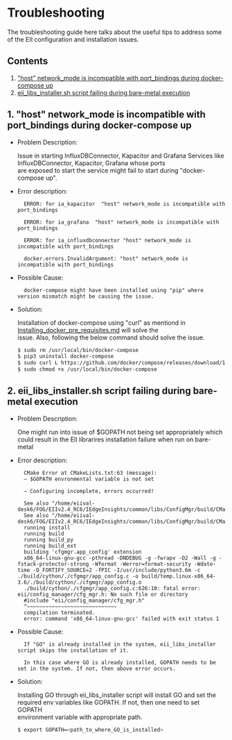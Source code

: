 # Troubleshooting

The troubleshooting guide here talks about the useful tips to address some of the EII configuration and installation issues.

## Contents

1. ["host" network_mode is incompatible with port_bindings during docker-compose up](#1-host-network_mode-is-incompatible-with-port_bindings-during-docker-compose-up)
2. [eii_libs_installer.sh script failing during bare-metal execution](#2-eii_libs_installersh-script-failing-during-bare-metal-execution)

## 1. "host" network_mode is incompatible with port_bindings during docker-compose up

- Problem Description:

  Issue in starting InfluxDBConnector, Kapacitor and Grafana Services like InfluxDBConnector, Kapacitor, Grafana whose ports   
  are exposed to start the service might fail to start during "docker-compose up".

- Error description:

        ERROR: for ia_kapacitor  "host" network_mode is incompatible with port_bindings 

        ERROR: for ia_grafana  "host" network_mode is incompatible with port_bindings  

        ERROR: for ia_influxdbconnector "host" network_mode is incompatible with port_bindings  

        docker.errors.InvalidArgument: "host" network_mode is incompatible with port_bindings

- Possible Cause:

        docker-compose might have been installed using "pip" where version mismatch might be causing the issue.


- Solution:

  Installation of docker-compose using "curl" as mentiond in [Installing_docker_pre_requisites.md](./Installing_docker_pre_requisites.md) will solve the    
  issue. Also, following the below command should solve the issue.

  ```sh
  $ sudo rm /usr/local/bin/docker-compose 
  $ pip3 uninstall docker-compose
  $ sudo curl L https://github.com/docker/compose/releases/download/1.27.4/docker-compose-`uname -s``uname -m` -o /usr/local/bin/docker-compose
  $ sudo chmod +x /usr/local/bin/docker-compose
  ```

## 2. eii_libs_installer.sh script failing during bare-metal execution

- Problem Description:

  One might run into issue of $GOPATH not being set appropriately which could result in the EII librarires installation failure when run on bare-metal

- Error description:

        CMake Error at CMakeLists.txt:63 (message):
        – $GOPATH envronmental variable is not set

        – Configuring incomplete, errors occurred!

        See also "/home/eiival-desk6/FOG/EIIv2.4_RC6/IEdgeInsights/common/libs/ConfigMgr/build/CMakeFiles/CMakeOutput.log".
        See also "/home/eiival-desk6/FOG/EIIv2.4_RC6/IEdgeInsights/common/libs/ConfigMgr/build/CMakeFiles/CMakeError.log".
        running install
        running build
        running build_py
        running build_ext
        building 'cfgmgr.app_config' extension
        x86_64-linux-gnu-gcc -pthread -DNDEBUG -g -fwrapv -O2 -Wall -g -fstack-protector-strong -Wformat -Werror=format-security -Wdate-time -D_FORTIFY_SOURCE=2 -fPIC -I/usr/include/python3.6m -c ./build/cython/./cfgmgr/app_config.c -o build/temp.linux-x86_64-3.6/./build/cython/./cfgmgr/app_config.o
        ./build/cython/./cfgmgr/app_config.c:626:10: fatal error: eii/config_manager/cfg_mgr.h: No such file or directory
        #include "eii/config_manager/cfg_mgr.h"
        ^~~~~~~~~~~~~~~~~~~~~~~~~~~~~~
        compilation terminated.
        error: command 'x86_64-linux-gnu-gcc' failed with exit status 1

- Possible Cause:

        If "GO" is already installed in the system, eii_libs_installer script skips the installation of it.

        In this case where GO is already installed, GOPATH needs to be set in the system. If not, then above error occurs.

- Solution:

  Installing GO through eii_libs_installer script will install GO and set the required env variables like GOPATH. If not, then one need to set GOPATH    
  environment variable with appropriate path.

  ```sh
  $ export GOPATH=<path_to_where_GO_is_installed>
  ```

